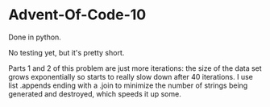 # Advent-Of-Code-10

Done in python.

No testing yet, but it's pretty short.

Parts 1 and 2 of this problem are just more iterations: the size of the data set grows exponentially so starts to really slow down after 40 iterations. I use list .appends ending with a .join to minimize the number of strings being generated and destroyed, which speeds it up some.
